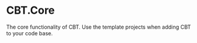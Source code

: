 # CBT.Core

The core functionality of CBT.  Use the template projects when adding CBT to your code base.
